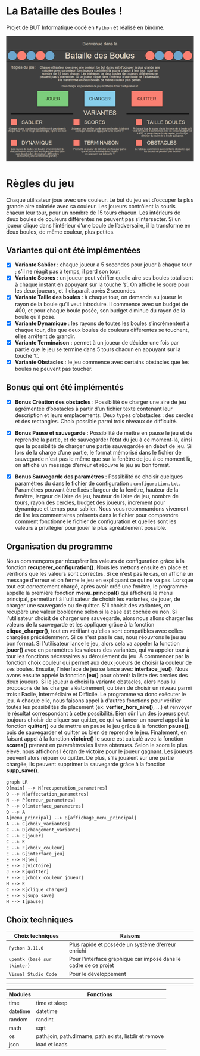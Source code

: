 # La Bataille des Boules !

Projet de BUT Informatique codé en `Python` et réalisé en binôme.

![Screen du menu d'accueil du jeu](./batailleboules.png "Screen Accueil")

# Règles du jeu
Chaque utilisateur joue avec une couleur. Le but du jeu est d’occuper la plus grande aire coloriée avec sa couleur. Les joueurs contrôlent la souris chacun leur tour, pour un nombre de 15 tours chacun. Les intérieurs de deux boules de couleurs différentes ne peuvent pas s’intersecter. Si un joueur clique dans l’intérieur d’une boule de l’adversaire, il la transforme en deux boules, de même couleur, plus petites.


## Variantes qui ont été implémentées

 - [x] **Variante Sablier** : chaque joueur a 5 secondes pour jouer à chaque tour ; s’il ne réagit pas à temps, il perd son tour.
 - [x] **Variante Scores** : un joueur peut vérifier quelle aire ses boules totalisent à chaque instant en appuyant sur la touche ’s’. On affiche le score pour les deux joueurs, et il disparaît après 2 secondes.
 - [x] **Variante Taille des boules** : à chaque tour, on demande au joueur le rayon de la boule qu’il veut introduire. Il commence avec un budget de 400, et pour chaque boule posée, son budget diminue du rayon de la boule qu’il pose.
 - [x] **Variante Dynamique** : les rayons de toutes les boules s’incrémentent à chaque tour, dès que deux boules de couleurs différentes se touchent, elles arrêtent de grandir.
 - [x] **Variante Terminaison** : permet à un joueur de décider une fois par partie que le jeu se termine dans 5 tours chacun en appuyant sur la touche ’t’.
 - [x] **Variante Obstacles** : le jeu commence avec certains obstacles que les boules ne peuvent pas toucher.

## Bonus qui ont été implémentés

 - [x] **Bonus Création des obstacles** : Possibilité de charger une aire de jeu agrémentée d’obstacles à partir d’un fichier texte contenant leur description et leurs emplacements. Deux types d'obstacles : des cercles et des rectangles. Choix possible parmi trois niveaux de difficulté.
 - [x] **Bonus Pause et sauvegarde** : Possibilité de mettre en pause le jeu et de reprendre la partie, et de sauvegarder l’état du jeu à ce moment-là, ainsi que la possibilité de charger une partie sauvegardée en début de jeu. Si lors de la charge d’une partie, le format mémorisé dans le fichier de sauvegarde n'est pas le même que sur la fenêtre de jeu à ce moment là, on affiche un message d’erreur et réouvre le jeu au bon format.
 - [x] **Bonus Sauvegarde des paramètres** : Possibilité de choisir quelques paramètres du dans le fichier de configuration : `configuration.txt`. Paramètres pouvant être fixés : largeur de la fenêtre, hauteur de la fenêtre, largeur de l’aire de jeu, hauteur de l’aire de jeu, nombre de tours, rayon des cercles, budget des joueurs, increment pour dynamique et temps pour sablier. Nous vous recommandons vivement de lire les commentaires présents dans le fichier pour comprendre comment fonctionne le fichier de configuration et quelles sont les valeurs à privilégier pour jouer le plus agréablement possible.


## Organisation du programme

Nous commençons par récupérer les valeurs de configuration grâce à la fonction **recuperer_configuration()**. Nous les mettons ensuite en place et vérifions que les valeurs sont correctes. Si ce n'est pas le cas, on affiche un message d'erreur et on ferme le jeu en expliquant ce qui ne va pas.
Lorsque tout est correctement chargé, après avoir créé une fenêtre, le programme appelle la première fonction **menu_principal()** qui affichera le menu principal, permettant à l'utilisateur de choisir les variantes, de jouer, de charger une sauvegarde ou de quitter. 
S'il choisit des variantes, on récupère une valeur booléenne selon si la case est cochée ou non.
Si l'utilisateur choisit de charger une sauvegarde, alors nous allons charger les valeurs de la sauvegarde et les appliquer grâce à la fonction **clique_charger()**, tout en vérifiant qu'elles sont compatibles avec celles chargées précédemment. Si ce n'est pas le cas, nous réouvrons le jeu au bon format.
Si l'utilisateur lance le jeu, alors cela va appeler la fonction **jouer()** avec en paramètres les valeurs des variantes, qui va appeler tour à tour les fonctions nécessaires au déroulement du jeu.
À commencer par la fonction choix couleur qui permet aux deux joueurs de choisir la couleur de ses boules.
Ensuite, l'interface de jeu se lance avec **interface_jeu()**. Nous avons ensuite appelé la fonction **jeu()** pour obtenir la liste des cercles des deux joueurs.
Si le joueur a choisi la variante obstacles, alors nous lui proposons de les charger aléatoirement, ou bien de choisir un niveau parmi trois : Facile, Intermédiaire et Difficile.
Le programme va donc exécuter le jeu. À chaque clic, nous faisons appel à d'autres fonctions pour vérifier toutes les possibilités de placement (ex: **verfier_hors_aire()**, ...) et renvoyer le résultat correspondant à cette possibilité.
Bien sûr l'un des joueurs peut toujours choisir de cliquer sur quitter, ce qui va lancer un nouvel appel à la fonction **quitter()** ou de mettre en pause le jeu grâce à la fonction **pause()**, puis de sauvegarder et quitter ou bien de reprendre le jeu.
Finalement, en faisant appel à la fonction **victoire()** le score est calculé avec la fonction **scores()** prenant en paramètres les listes obtenues.
Selon le score le plus élevé, nous affichons l'écran de victoire pour le joueur gagnant.
Les joueurs peuvent alors rejouer ou quitter.
De plus, s'ils jouaient sur une partie chargée, ils peuvent supprimer la sauvegarde grâce à la fonction **supp_save()**.


```mermaid
graph LR
O[main] --> M[recuperation_parametres]
O --> N[affectation_parametres]
N --> P[erreur_parametres]
P --> Q[interface_parametres]
O --> A
A[menu_principal] --> B[affichage_menu_principal]
A --> C[choix_variantes]
C --> D[changement_variante]
C --> E[jouer]
C --> K
E --> F[choix_couleur]
E --> G[interface_jeu]
E --> H[jeu]
E --> J[victoire]
J --> K[quitter]
F --> L[choix_couleur_joueur]
H --> K
C --> R[clique_charger]
E --> S[supp_save]
H --> I[pause]
```

## Choix techniques

|Choix techniques           |Raisons                                                         |
|---------------------------|----------------------------------------------------------------|
|`Python 3.11.0`            |Plus rapide et possède un système d'erreur enrichi              |
|`upemtk (basé sur tkinter)`|Pour l'interface graphique car imposé dans le cadre de ce projet|
|`Visual Studio Code`       |Pour le développement                                           |

- - -

|Modules                    |Fonctions                                               |
|---------------------------|--------------------------------------------------------|
|time                       | time et sleep                                          |  
|datetime                   | datetime                                               | 
|random                     | randint                                                |  
|math                       | sqrt                                                   |  
|os                         | path.join, path.dirname, path.exists, listdir et remove|  
|json                       | load et loads                                          |  
